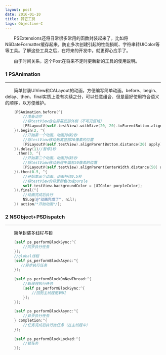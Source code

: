 ```yaml
---
layout: post
date: 2016-01-10
title: 其它工具
tags: Objective-C
---
```

　　PSExtensions还将日常很多常用的函数封装起来了，比如将NSDateFormatter缓存起来，防止多次创建引起的性能损耗、字符串转UIColor等等工具。了解这些工具之后，在将来的开发中，就更得心应手了。

　　由于时间关系，这个Post在将来不定时更新新的工具的使用说明。

### 1 PSAnimation
---
　　简单封装UIView和CALayout的动画，方便编写简单动画。before、begin、delay、then、final实质上没有次续之分，可以任意组合，但是最好使用符合语义的顺序，以方便维护。

```objective-c
    [PSAnimation.before(^{
        //准备动作
        //将testView放在屏幕底部外侧（不可见区域）
        [PSLayoutV(self.testView).withSize(20, 20).toParentBottom.alignParentCenterWidth apply];
    }).begin(2, ^{
        //开始第一个动画，动画持续2秒
        //将testView移动到离底部20像素的位置
        [PSLayoutV(self.testView).alignParentBottom.distance(20) apply];
    }).delay(1)//暂停1秒
     .then(3, ^{
        //开始第二个动画，动画持续3秒
        //将testView移动到居中偏右50像素的位置
        [PSLayoutV(self.testView).alignParentCenterWidth.distance(50) apply];
    }).then(0.5, ^{
        //开始第三个动画，动画持续0.5秒
        //将testView的背景颜色改成purple
        self.testView.backgroundColor = [UIColor purpleColor];
    }).final(^{
        //动画完成后执行
        NSLog(@"动画完成了", nil);
    }) action/*开始动画*/];
```

### 2 NSObject+PSDispatch
---
　　简单封装多线程与锁

```objective-c
    [self ps_performBlockSync:^{
    	//同步执行任务
    }];
    //global线程
    [self ps_performBlockAsync:^{
       //异步执行任务
    }];
    
    [self ps_performBlockOnNewThread:^{
    	//新线程执行任务
    	[self ps_performBlockSync:^{
    		//回到主线程更新UI
    	}];
    }];
    
    [self ps_performBlockAsync:^{
    	//异步执行任务
    } completion:^{
    	//任务完成后执行此任务（在主线程中）
    }];
    
    [self ps_performBlockLocked:^{
    	//锁任务
    }];
```